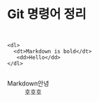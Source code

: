 # Git 명령어 정리

```


<dl>
  <dt>Markdown is bold</dt>
   <dd>Hello</dd> 
</dl>


```

<dl>
  <dt>Markdown안녕</dt>
  <dd>호호호</dd>
</dl>




  

